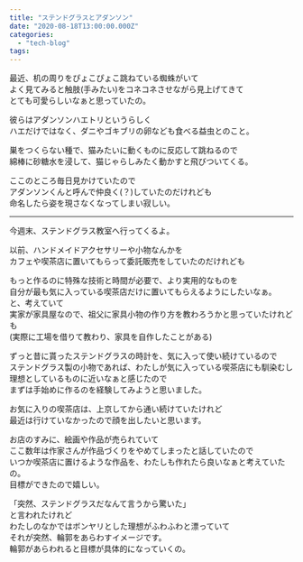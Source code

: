 ```yaml
---
title: "ステンドグラスとアダンソン"
date: "2020-08-18T13:00:00.000Z"
categories: 
  - "tech-blog"
tags: 
---
```


最近、机の周りをぴょこぴょこ跳ねている蜘蛛がいて  
よく見てみると触肢(手みたい)をコネコネさせながら見上げてきて  
とても可愛らしいなぁと思っていたの。

彼らはアダンソンハエトリというらしく  
ハエだけではなく、ダニやゴキブリの卵なども食べる益虫とのこと。

巣をつくらない種で、猫みたいに動くものに反応して跳ねるので  
綿棒に砂糖水を浸して、猫じゃらしみたく動かすと飛びついてくる。

ここのところ毎日見かけていたので  
アダンソンくんと呼んで仲良く(？)していたのだけれども  
命名したら姿を現さなくなってしまい寂しい。

* * *

今週末、ステンドグラス教室へ行ってくるよ。

以前、ハンドメイドアクセサリーや小物なんかを  
カフェや喫茶店に置いてもらって委託販売をしていたのだけれども

もっと作るのに特殊な技術と時間が必要で、より実用的なものを  
自分が最も気に入っている喫茶店だけに置いてもらえるようにしたいなぁ。  
と、考えていて  
実家が家具屋なので、祖父に家具小物の作り方を教わろうかと思っていたけれども  
(実際に工場を借りて教わり、家具を自作したことがある)

ずっと昔に貰ったステンドグラスの時計を、気に入って使い続けているので  
ステンドグラス製の小物であれば、わたしが気に入っている喫茶店にも馴染むし  
理想としているものに近いなぁと感じたので  
まずは手始めに作るのを経験してみようと思いました。

お気に入りの喫茶店は、上京してから通い続けていたけれど  
最近は行けていなかったので顔を出したいと思います。

お店のすみに、絵画や作品が売られていて  
ここ数年は作家さんが作品づくりをやめてしまったと話していたので  
いつか喫茶店に置けるような作品を、わたしも作れたら良いなぁと考えていたの。  
目標ができたので嬉しい。

「突然、ステンドグラスだなんて言うから驚いた」  
と言われたけれど  
わたしのなかではボンヤリとした理想がふわふわと漂っていて  
それが突然、輪郭をあらわすイメージです。  
輪郭があらわれると目標が具体的になっていくの。
